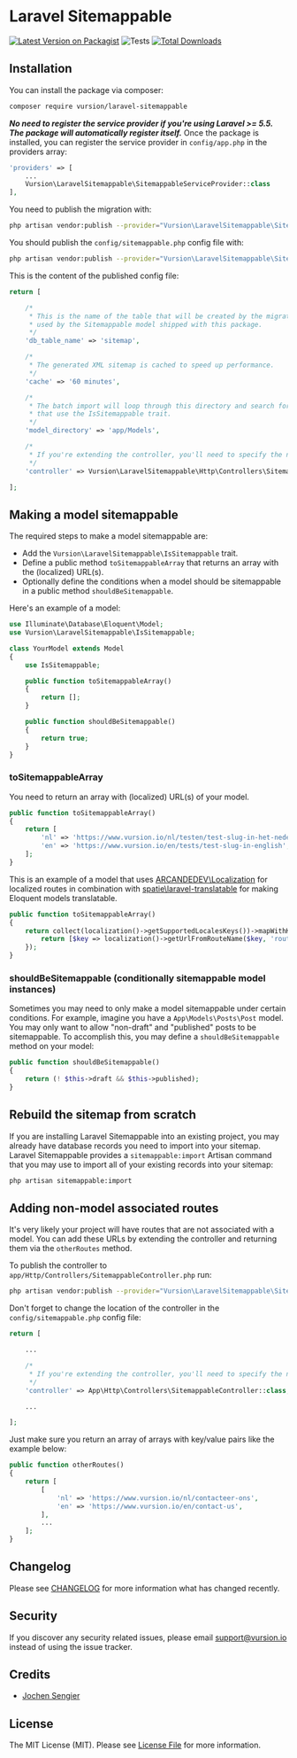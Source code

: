 # Laravel Sitemappable

[![Latest Version on Packagist](https://img.shields.io/packagist/v/vursion/laravel-sitemappable.svg?style=flat-square)](https://packagist.org/packages/vursion/laravel-sitemappable)
![Tests](https://github.com/vursion/laravel-sitemappable/workflows/tests/badge.svg)
[![Total Downloads](https://img.shields.io/packagist/dt/vursion/laravel-sitemappable.svg?style=flat-square)](https://packagist.org/packages/vursion/laravel-sitemappable)

## Installation

You can install the package via composer:

```bash
composer require vursion/laravel-sitemappable
```

***No need to register the service provider if you're using Laravel >= 5.5.
The package will automatically register itself.***
Once the package is installed, you can register the service provider in `config/app.php` in the providers array:
```php
'providers' => [
    ...
    Vursion\LaravelSitemappable\SitemappableServiceProvider::class
],
```

You need to publish the migration with:
```bash
php artisan vendor:publish --provider="Vursion\LaravelSitemappable\SitemappableServiceProvider" --tag=migrations
```

You should publish the `config/sitemappable.php` config file with:
```bash
php artisan vendor:publish --provider="Vursion\LaravelSitemappable\SitemappableServiceProvider" --tag=config
```

This is the content of the published config file:

```php
return [

    /*
     * This is the name of the table that will be created by the migration and
     * used by the Sitemappable model shipped with this package.
     */
    'db_table_name' => 'sitemap',

    /*
     * The generated XML sitemap is cached to speed up performance.
     */
    'cache' => '60 minutes',

    /*
     * The batch import will loop through this directory and search for models
     * that use the IsSitemappable trait.
     */
    'model_directory' => 'app/Models',

    /*
     * If you're extending the controller, you'll need to specify the new location here.
     */
    'controller' => Vursion\LaravelSitemappable\Http\Controllers\SitemappableController::class,

];
```

## Making a model sitemappable

The required steps to make a model sitemappable are:
- Add the `Vursion\LaravelSitemappable\IsSitemappable` trait.
- Define a public method `toSitemappableArray` that returns an array with the (localized) URL(s).
- Optionally define the conditions when a model should be sitemappable in a public method `shouldBeSitemappable`.

Here's an example of a model:

```php
use Illuminate\Database\Eloquent\Model;
use Vursion\LaravelSitemappable\IsSitemappable;

class YourModel extends Model
{
    use IsSitemappable;

    public function toSitemappableArray()
    {
        return [];
    }

    public function shouldBeSitemappable()
    {
        return true;
    }
}
```

### toSitemappableArray

You need to return an array with (localized) URL(s) of your model.

```php
public function toSitemappableArray()
{
    return [
        'nl' => 'https://www.vursion.io/nl/testen/test-slug-in-het-nederlands',
        'en' => 'https://www.vursion.io/en/tests/test-slug-in-english',
    ];
}
```

This is an example of a model that uses [ARCANDEDEV\Localization](https://github.com/ARCANEDEV/Localization)
for localized routes in combination with [spatie\laravel-translatable](https://github.com/spatie/laravel-translatable)
for making Eloquent models translatable.

```php
public function toSitemappableArray()
{
    return collect(localization()->getSupportedLocalesKeys())->mapWithKeys(function ($key) {
        return [$key => localization()->getUrlFromRouteName($key, 'routes.your-route-name', ['slug' => $this->getTranslationWithoutFallback('slug', $key)])];
    });
}
```
### shouldBeSitemappable (conditionally sitemappable model instances)

Sometimes you may need to only make a model sitemappable under certain conditions.
For example, imagine you have a `App\Models\Posts\Post` model.
You may only want to allow "non-draft" and "published" posts to be sitemappable.
To accomplish this, you may define a `shouldBeSitemappable` method on your model:

```php
public function shouldBeSitemappable()
{
    return (! $this->draft && $this->published);
}
```

## Rebuild the sitemap from scratch

If you are installing Laravel Sitemappable into an existing project, you may already have database records you need to import into your sitemap.
Laravel Sitemappable provides a `sitemappable:import` Artisan command that you may use to import all of your existing records into your sitemap:

```bash
php artisan sitemappable:import
```

## Adding non-model associated routes

It's very likely your project will have routes that are not associated with a model.
You can add these URLs by extending the controller and returning them via the `otherRoutes` method.

To publish the controller to `app/Http/Controllers/SitemappableController.php` run:

```bash
php artisan vendor:publish --provider="Vursion\LaravelSitemappable\SitemappableServiceProvider" --tag=controllers
```

Don't forget to change the location of the controller in the `config/sitemappable.php` config file:

```php
return [

    ...

    /*
     * If you're extending the controller, you'll need to specify the new location here.
     */
    'controller' => App\Http\Controllers\SitemappableController::class,

    ...

];
```

Just make sure you return an array of arrays with key/value pairs like the example below:

```php
public function otherRoutes()
{
    return [
        [
            'nl' => 'https://www.vursion.io/nl/contacteer-ons',
            'en' => 'https://www.vursion.io/en/contact-us',
        ],
        ...
    ];
}
```

## Changelog

Please see [CHANGELOG](CHANGELOG.md) for more information what has changed recently.

## Security

If you discover any security related issues, please email support@vursion.io instead of using the issue tracker.

## Credits

- [Jochen Sengier](https://github.com/celcius-jochen)

## License

The MIT License (MIT). Please see [License File](LICENSE.md) for more information.
